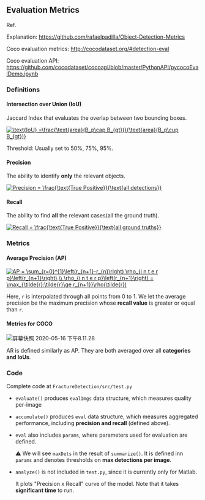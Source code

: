 ## Evaluation Metrics

Ref. 

Explanation: https://github.com/rafaelpadilla/Object-Detection-Metrics

Coco evaluation metrics: http://cocodataset.org/#detection-eval

Coco evaluation API: https://github.com/cocodataset/cocoapi/blob/master/PythonAPI/pycocoEvalDemo.ipynb

### Definitions

#### Intersection over Union (IoU)

Jaccard Index that evaluates the overlap between two bounding boxes.

<a href="https://www.codecogs.com/eqnedit.php?latex=\text{IoU}&space;=\frac{\text{area}(B_p\cap&space;B_{gt})}{\text{area}(B_p\cup&space;B_{gt})}" target="_blank"><img src="https://latex.codecogs.com/gif.latex?\text{IoU}&space;=\frac{\text{area}(B_p\cap&space;B_{gt})}{\text{area}(B_p\cup&space;B_{gt})}" title="\text{IoU} =\frac{\text{area}(B_p\cap B_{gt})}{\text{area}(B_p\cup B_{gt})}" /></a>

Threshold: Usually set to 50%, 75%, 95%.

#### Precision

The ability to identify **only** the relevant objects.

<a href="https://www.codecogs.com/eqnedit.php?latex=Precision&space;=&space;\frac{\text{True&space;Positive}}{\text{all&space;detections}}" target="_blank"><img src="https://latex.codecogs.com/gif.latex?Precision&space;=&space;\frac{\text{True&space;Positive}}{\text{all&space;detections}}" title="Precision = \frac{\text{True Positive}}{\text{all detections}}" /></a>

#### Recall

The ability to find **all** the relevant cases(all the ground truth).

<a href="https://www.codecogs.com/eqnedit.php?latex=Recall&space;=&space;\frac{\text{True&space;Positive}}{\text{all&space;ground&space;truths}}" target="_blank"><img src="https://latex.codecogs.com/gif.latex?Recall&space;=&space;\frac{\text{True&space;Positive}}{\text{all&space;ground&space;truths}}" title="Recall = \frac{\text{True Positive}}{\text{all ground truths}}" /></a>



### Metrics

#### Average Precision (AP)

<a href="https://www.codecogs.com/eqnedit.php?latex=AP&space;=&space;\sum_{r=0}^{1}\left(r_{n&plus;1}-r_{n}\right)&space;\rho_{i&space;n&space;t&space;e&space;r&space;p}\left(r_{n&plus;1}\right),\\&space;\rho_{i&space;n&space;t&space;e&space;r&space;p}\left(r_{n&plus;1}\right)&space;=&space;\max_{\tilde{r}:\tilde{r}\ge&space;r_{n&plus;1}}\rho(\tilde{r})" target="_blank"><img src="https://latex.codecogs.com/gif.latex?AP&space;=&space;\sum_{r=0}^{1}\left(r_{n&plus;1}-r_{n}\right)&space;\rho_{i&space;n&space;t&space;e&space;r&space;p}\left(r_{n&plus;1}\right),\\&space;\rho_{i&space;n&space;t&space;e&space;r&space;p}\left(r_{n&plus;1}\right)&space;=&space;\max_{\tilde{r}:\tilde{r}\ge&space;r_{n&plus;1}}\rho(\tilde{r})" title="AP = \sum_{r=0}^{1}\left(r_{n+1}-r_{n}\right) \rho_{i n t e r p}\left(r_{n+1}\right),\\ \rho_{i n t e r p}\left(r_{n+1}\right) = \max_{\tilde{r}:\tilde{r}\ge r_{n+1}}\rho(\tilde{r})" /></a>

Here, `r` is interpolated through all points from 0 to 1. We let the average precision be the maximum precision whose **recall value** is greater or equal than `r`.

#### Metrics for COCO

![屏幕快照 2020-05-16 下午8.11.28](https://tva1.sinaimg.cn/large/007S8ZIlgy1geujv9qf9vj31ki0n644z.jpg)

AR is defined similarly as AP. They are both averaged over all **categories and IoUs**.



### Code

Complete code at `FractureDetection/src/test.py`

-   `evaluate()` produces `evalImgs` data structure, which measures quality per-image

-   `accumulate()` produces `eval` data structure, which measures aggregated performance, including **precision and recall** (defined above).

-   `eval` also includes `params`, where parameters used for evaluation are defined. 

    ⚠️ We will see `maxDets` in the result of `summarize()`. It is defined inn `params` and denotes thresholds on **max detections per image**.

-   `analyze()` is not included in `test.py`, since it is currently only for Matlab.

    It plots "Precision x Recall" curve of the model. Note that it takes **significant time** to run.